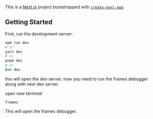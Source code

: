 This is a [Next.js](https://nextjs.org) project bootstrapped with [`create-next-app`](https://nextjs.org/docs/app/api-reference/cli/create-next-app).

## Getting Started

First, run the development server:

```bash
npm run dev
# or
yarn dev
# or
pnpm dev
# or
bun dev
```

this will open the dev server. now you need to run the frames debugger along with next dev server.

open new terminal

```
frames
``` 

This will open the frames debugger.


